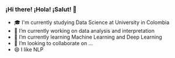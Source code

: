 ### ¡Hi there! ¡Hola! ¡Salut! 👋

- 🎓 I'm currently studying Data Science at University in Colombia
- 🔭 I’m currently working on data analysis and interpretation
- 🌱 I’m currently learning Machine Learning and Deep Learning
- 👯 I’m looking to collaborate on ...
- 😄 I like NLP
